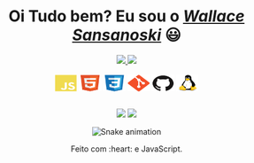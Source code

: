 <h1 align="center">Oi Tudo bem? Eu sou o <a href="https://www.linkedin.com/in/wallace-sansanoski-3b14a1140/"><i>Wallace Sansanoski</i></a> 😃️</h1>


<div align="center">
<a href="https://github.com/Sansanoski ">
  <img height="150em" src="https://github-readme-stats.vercel.app/api?username=Sansanoski&count_private=true&include_all_commits=true&show_icons=true&theme=dracula&hide_border=false&show_owner=true"/>
  <img height="150em" src="https://github-readme-stats.vercel.app/api/top-langs/?username=Sansanoski&theme=dracula&hide_border=false&&layout=compact"/>
</a>
</div>

<div align="center" valign="top"><br>

<img align="center" alt="Js" height="30" width="40" src="https://raw.githubusercontent.com/devicons/devicon/master/icons/javascript/javascript-plain.svg">
<img align="center" alt="HTML" height="30" width="40" src="https://raw.githubusercontent.com/devicons/devicon/master/icons/html5/html5-original.svg">
<img align="center" alt="CSS" height="30" width="40" src="https://raw.githubusercontent.com/devicons/devicon/master/icons/css3/css3-original.svg">
<img align="center" alt="git" height="30" width="40" src="https://raw.githubusercontent.com/devicons/devicon/master/icons/git/git-original.svg">
 <img align="center" alt="github" height="30" width="40" src="https://raw.githubusercontent.com/devicons/devicon/master/icons/github/github-original.svg">
<img align="center" alt="linux" height="30" width="40" src="https://raw.githubusercontent.com/devicons/devicon/master/icons/linux/linux-original.svg">
</div><br>

<div align="center">

<a href="https://www.linkedin.com/in/wallace-sansanoski-3b14a1140/" target="_blank"><img src="https://img.shields.io/badge/-LinkedIn-%230077B5?style=for-the-badge&logo=linkedin&logoColor=white" target="_blank"></a> 
<a href="mailto:mendessansanoski@gmail.com"><img src="https://img.shields.io/badge/-Gmail-%23333?style=for-the-badge&logo=gmail&logoColor=white" target="_blank"></a>
</div>

<div align="center">

![Snake animation](https://github.com/danielbped/danielbped/blob/output/github-contribution-grid-snake.svg)

</div>

<div align="center">
<p>Feito com :heart: e JavaScript.</p>
</div>
 
